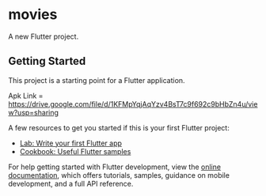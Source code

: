 # movies

A new Flutter project.

## Getting Started

This project is a starting point for a Flutter application.

Apk Link = https://drive.google.com/file/d/1KFMpYqjAqYzv4BsT7c9f692c9bHbZn4u/view?usp=sharing

A few resources to get you started if this is your first Flutter project:

- [Lab: Write your first Flutter app](https://docs.flutter.dev/get-started/codelab)
- [Cookbook: Useful Flutter samples](https://docs.flutter.dev/cookbook)

For help getting started with Flutter development, view the
[online documentation](https://docs.flutter.dev/), which offers tutorials,
samples, guidance on mobile development, and a full API reference.
